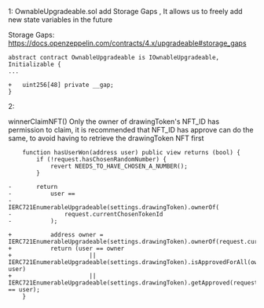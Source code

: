 1:
OwnableUpgradeable.sol add Storage Gaps , It allows us to freely add new state variables in the future

Storage Gaps: https://docs.openzeppelin.com/contracts/4.x/upgradeable#storage_gaps

```solidity
abstract contract OwnableUpgradeable is IOwnableUpgradeable, Initializable {
...

+   uint256[48] private __gap;
}
```



2:

winnerClaimNFT() Only the owner of drawingToken's NFT_ID has permission to claim, it is recommended that NFT_ID has approve can do the same, to avoid having to retrieve the drawingToken NFT first

```solidity
    function hasUserWon(address user) public view returns (bool) {
        if (!request.hasChosenRandomNumber) {
            revert NEEDS_TO_HAVE_CHOSEN_A_NUMBER();
        }

-       return
-           user ==
-           IERC721EnumerableUpgradeable(settings.drawingToken).ownerOf(
-               request.currentChosenTokenId
-           );

+           address owner = IERC721EnumerableUpgradeable(settings.drawingToken).ownerOf(request.currentChosenTokenId);
+           return (user == owner 
+                      || IERC721EnumerableUpgradeable(settings.drawingToken).isApprovedForAll(owner, user) 
+                      || IERC721EnumerableUpgradeable(settings.drawingToken).getApproved(request.currentChosenTokenId) == user);            
    }